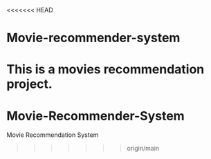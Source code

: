<<<<<<< HEAD
# Movie-recommender-system
This is a movies recommendation project.
=======
# Movie-Recommender-System
Movie Recommendation System
>>>>>>> origin/main
